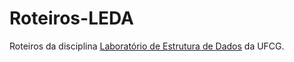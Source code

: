 # Roteiros-LEDA
Roteiros da disciplina [Laboratório de Estrutura de Dados](https://sites.google.com/a/computacao.ufcg.edu.br/ledaufcg/) da UFCG.
